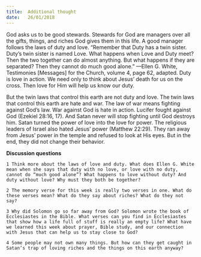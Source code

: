 ```yaml
---
title:  Additional thought
date:   26/01/2018
---
```


God asks us to be good stewards. Stewards for God are managers over all the gifts, things, and riches God gives them in this life. A good manager follows the laws of duty and love. “Remember that Duty has a twin sister. Duty’s twin sister is named Love. What happens when Love and Duty meet? Then the two together can do almost anything. But what happens if they are separated? Then they cannot do much good alone.” —Ellen G. White, Testimonies [Messages] for the Church, volume 4, page 62, adapted. Duty is love in action. We need only to think about Jesus’ death for us on the cross. Then love for Him will help us know our duty. 

But the twin laws that control this earth are not duty and love. The twin laws that control this earth are hate and war. The law of war means fighting against God’s law. War against God is hate in action. Lucifer fought against God (Ezekiel 28:16, 17). And Satan never will stop fighting until God destroys him. Satan turned the power of love into the love for power. The religious leaders of Israel also hated Jesus’ power (Matthew 22:29). They ran away from Jesus’ power in the temple and refused to look at His eyes. But in the end, they did not change their behavior. 

**Discussion questions** 

`1 Think more about the laws of love and duty. What does Ellen G. White mean when she says that duty with no love, or love with no duty, cannot do “much good alone”? What happens to love without duty? And duty without love? Why must they both be together?` 

`2 The memory verse for this week is really two verses in one. What do these verses mean? What do they say about riches? What do they not say?` 

`3 Why did Solomon go so far away from God? Solomon wrote the book of Ecclesiastes in the Bible. What verses can you find in Ecclesiastes that show how a life full of stuff is really an empty life? What have we learned this week about prayer, Bible study, and our connection with Jesus that can help us to stay close to God?` 

`4 Some people may not own many things. But how can they get caught in Satan’s trap of loving riches and the things on this earth anyway?` 